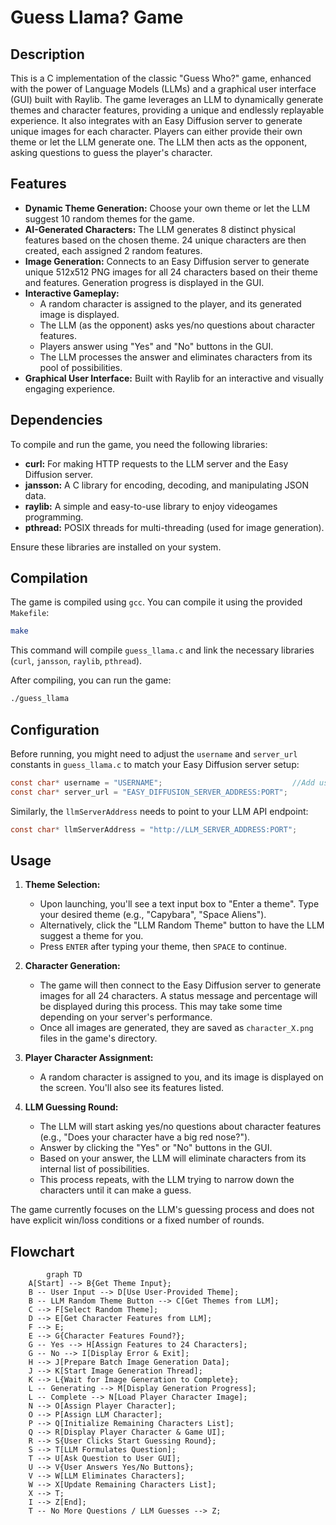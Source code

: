 # Guess Llama? Game

## Description

This is a C implementation of the classic "Guess Who?" game, enhanced with the power of Language Models (LLMs) and a graphical user interface (GUI) built with Raylib. The game leverages an LLM to dynamically generate themes and character features, providing a unique and endlessly replayable experience. It also integrates with an Easy Diffusion server to generate unique images for each character. Players can either provide their own theme or let the LLM generate one. The LLM then acts as the opponent, asking questions to guess the player's character.

## Features

*   **Dynamic Theme Generation:** Choose your own theme or let the LLM suggest 10 random themes for the game.
*   **AI-Generated Characters:** The LLM generates 8 distinct physical features based on the chosen theme. 24 unique characters are then created, each assigned 2 random features.
*   **Image Generation:** Connects to an Easy Diffusion server to generate unique 512x512 PNG images for all 24 characters based on their theme and features. Generation progress is displayed in the GUI.
*   **Interactive Gameplay:**
    *   A random character is assigned to the player, and its generated image is displayed.
    *   The LLM (as the opponent) asks yes/no questions about character features.
    *   Players answer using "Yes" and "No" buttons in the GUI.
    *   The LLM processes the answer and eliminates characters from its pool of possibilities.
*   **Graphical User Interface:** Built with Raylib for an interactive and visually engaging experience.

## Dependencies

To compile and run the game, you need the following libraries:

*   **curl:** For making HTTP requests to the LLM server and the Easy Diffusion server.
*   **jansson:** A C library for encoding, decoding, and manipulating JSON data.
*   **raylib:** A simple and easy-to-use library to enjoy videogames programming.
*   **pthread:** POSIX threads for multi-threading (used for image generation).

Ensure these libraries are installed on your system.

## Compilation

The game is compiled using `gcc`. You can compile it using the provided `Makefile`:

```bash
make
```

This command will compile `guess_llama.c` and link the necessary libraries (`curl`, `jansson`, `raylib`, `pthread`).

After compiling, you can run the game:

```bash
./guess_llama
```

## Configuration

Before running, you might need to adjust the `username` and `server_url` constants in `guess_llama.c` to match your Easy Diffusion server setup:

```c
const char* username = "USERNAME";                             //Add username Here.
const char* server_url = "EASY_DIFFUSION_SERVER_ADDRESS:PORT";         //Add Easy Diffusion Server:Port here.
```

Similarly, the `llmServerAddress` needs to point to your LLM API endpoint:

```c
const char* llmServerAddress = "http://LLM_SERVER_ADDRESS:PORT";
```

## Usage

1.  **Theme Selection:**
    *   Upon launching, you'll see a text input box to "Enter a theme". Type your desired theme (e.g., "Capybara", "Space Aliens").
    *   Alternatively, click the "LLM Random Theme" button to have the LLM suggest a theme for you.
    *   Press `ENTER` after typing your theme, then `SPACE` to continue.

2.  **Character Generation:**
    *   The game will then connect to the Easy Diffusion server to generate images for all 24 characters. A status message and percentage will be displayed during this process. This may take some time depending on your server's performance.
    *   Once all images are generated, they are saved as `character_X.png` files in the game's directory.

3.  **Player Character Assignment:**
    *   A random character is assigned to you, and its image is displayed on the screen. You'll also see its features listed.

4.  **LLM Guessing Round:**
    *   The LLM will start asking yes/no questions about character features (e.g., "Does your character have a big red nose?").
    *   Answer by clicking the "Yes" or "No" buttons in the GUI.
    *   Based on your answer, the LLM will eliminate characters from its internal list of possibilities.
    *   This process repeats, with the LLM trying to narrow down the characters until it can make a guess.

The game currently focuses on the LLM's guessing process and does not have explicit win/loss conditions or a fixed number of rounds.

## Flowchart

```mermaid
        graph TD
    A[Start] --> B{Get Theme Input};
    B -- User Input --> D[Use User-Provided Theme];
    B -- LLM Random Theme Button --> C[Get Themes from LLM];
    C --> F[Select Random Theme];
    D --> E[Get Character Features from LLM];
    F --> E;
    E --> G{Character Features Found?};
    G -- Yes --> H[Assign Features to 24 Characters];
    G -- No --> I[Display Error & Exit];
    H --> J[Prepare Batch Image Generation Data];
    J --> K[Start Image Generation Thread];
    K --> L{Wait for Image Generation to Complete};
    L -- Generating --> M[Display Generation Progress];
    L -- Complete --> N[Load Player Character Image];
    N --> O[Assign Player Character];
    O --> P[Assign LLM Character];
    P --> Q[Initialize Remaining Characters List];
    Q --> R[Display Player Character & Game UI];
    R --> S{User Clicks Start Guessing Round};
    S --> T[LLM Formulates Question];
    T --> U[Ask Question to User GUI];
    U --> V{User Answers Yes/No Buttons};
    V --> W[LLM Eliminates Characters];
    W --> X[Update Remaining Characters List];
    X --> T;
    I --> Z[End];
    T -- No More Questions / LLM Guesses --> Z;
```
